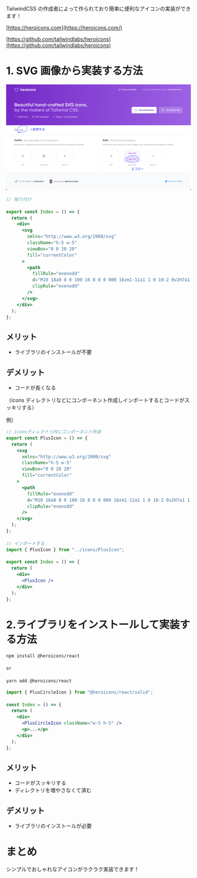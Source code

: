 <!--
title:   heroicons でラクラクアイコン実装
tags:    React,heroicons,icon,next.js,tailwindcss
id:      07c1512bba08659fa8f3
private: false
-->

TailwindCSS の作成者によって作られており簡単に便利なアイコンの実装ができます！

[https://heroicons.com](https://heroicons.com/)

[https://github.com/tailwindlabs/heroicons](https://github.com/tailwindlabs/heroicons)

# 1. SVG 画像から実装する方法

![heroicons.png](image/heroicons/heroicons.png)

```jsx
// 貼り付け

export const Index = () => {
  return (
    <div>
      <svg
        xmlns="http://www.w3.org/2000/svg"
        className="h-5 w-5"
        viewBox="0 0 20 20"
        fill="currentColor"
      >
        <path
          fillRule="evenodd"
          d="M10 18a8 8 0 100-16 8 8 0 000 16zm1-11a1 1 0 10-2 0v2H7a1 1 0 100 2h2v2a1 1 0 102 0v-2h2a1 1 0 100-2h-2V7z"
          clipRule="evenodd"
        />
      </svg>
    </div>
  );
};
```

## メリット

- ライブラリのインストールが不要

## デメリット

- コードが長くなる

（icons ディレクトリなどにコンポーネント作成しインポートするとコードがスッキリする）

例）

```jsx
// iconsディレクトリ内にコンポーネント作成
export const PlusIcon = () => {
  return (
    <svg
      xmlns="http://www.w3.org/2000/svg"
      className="h-5 w-5"
      viewBox="0 0 20 20"
      fill="currentColor"
    >
      <path
        fillRule="evenodd"
        d="M10 18a8 8 0 100-16 8 8 0 000 16zm1-11a1 1 0 10-2 0v2H7a1 1 0 100 2h2v2a1 1 0 102 0v-2h2a1 1 0 100-2h-2V7z"
        clipRule="evenodd"
      />
    </svg>
  );
};

// インポートする
import { PlusIcon } from "../icons/PlusIcon";

export const Index = () => {
  return (
    <div>
      <PlusIcon />
    </div>
  );
};
```

# 2.ライブラリをインストールして実装する方法

```bash
npm install @heroicons/react

or

yarn add @heroicons/react
```

```jsx
import { PlusCircleIcon } from "@heroicons/react/solid";

const Index = () => {
  return (
    <div>
      <PlusCircleIcon className="w-5 h-5" />
      <p>...</p>
    </div>
  );
};
```

## メリット

- コードがスッキリする
- ディレクトリを増やさなくて済む

## デメリット

- ライブラリのインストールが必要

# まとめ

シンプルでおしゃれなアイコンがラクラク実装できます！
